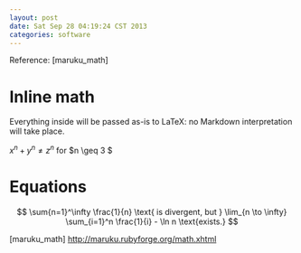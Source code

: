 ```yaml
---
layout: post
date: Sat Sep 28 04:19:24 CST 2013
categories: software
---
```


Reference: [maruku_math]

# Inline math
Everything inside will be passed as-is to LaTeX: no Markdown interpretation will take place.

$x^{n} + y^{n} \neq z^{n}$ for $n \geq 3 $

# Equations
$$ \sum{n=1}^\infty \frac{1}{n} \text{ is divergent, but }
\lim_{n \to \infty} \sum_{i=1}^n \frac{1}{i} - \ln n \text{exists.}
$$

[maruku_math] http://maruku.rubyforge.org/math.xhtml
